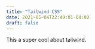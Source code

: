 ```yaml
---
title: "Tailwind CSS"
date: 2021-05-04T22:49:01-04:00
draft: false
---
```


This a super cool about tailwind.